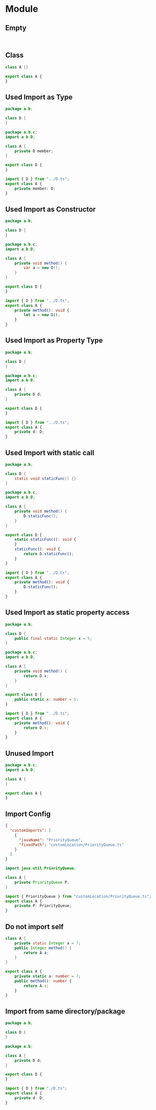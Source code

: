 # Module

## Empty
```java
```
```typescript
```

## Class
```java
class A {}
```
```typescript
export class A {
}
```

## Used Import as Type
```java
package a.b;

class D {
}
```
```java
package a.b.c;
import a.b.D;

class A {
    private D member;
}
```
```typescript
export class D {
}
```
```typescript
import { D } from "../D.ts";
export class A {
    private member: D;
}
```

## Used Import as Constructor
```java
package a.b;

class D {
}
```
```java
package a.b.c;
import a.b.D;

class A {
    private void method() {
        var a = new D();
    }
}
```
```typescript
export class D {
}
```
```typescript
import { D } from "../D.ts";
export class A {
    private method(): void {
        let a = new D();
    }
}
```

## Used Import as Property Type
```java
package a.b;

class D {
}
```
```java
package a.b.c;
import a.b.D;

class A {
    private D d;
}
```
```typescript
export class D {
}
```
```typescript
import { D } from "../D.ts";
export class A {
    private d: D;
}
```

## Used Import with static call
```java
package a.b;

class D {
    static void staticFunc() {}
}
```
```java
package a.b.c;
import a.b.D;

class A {
    private void method() {
        D.staticFunc();
    }
}
```
```typescript
export class D {
    static staticFunc(): void {
    }
    staticFunc(): void {
        return D.staticFunc();
    }
}
```
```typescript
import { D } from "../D.ts";
export class A {
    private method(): void {
        D.staticFunc();
    }
}
```

## Used Import as static property access
```java
package a.b;

class D {
    public final static Integer x = 5;
}
```
```java
package a.b.c;
import a.b.D;

class A {
    private void method() {
        return D.x;
    }
}
```
```typescript
export class D {
    public static x: number = 5;
}
```
```typescript
import { D } from "../D.ts";
export class A {
    private method(): void {
        return D.x;
    }
}
```

## Unused Import
```java
package a.b.c;
import a.b.D;

class A {
}
```
```typescript
export class A {
}
```

## Import Config
```json
{
  "customImports": [
    {
      "javaName": "PriorityQueue",
      "fixedPath": "customLocation/PriorityQueue.ts"
    }
  ]
}
```
```java
import java.util.PriorityQueue;

class A {
    private PriorityQueue P;
}
```
```typescript
import { PriorityQueue } from "customLocation/PriorityQueue.ts";
export class A {
    private P: PriorityQueue;
}
```

## Do not import self
```java
class A {
    private static Integer a = 7;
    public Integer method() {
        return A.a;
    }
}
```
```typescript
export class A {
    private static a: number = 7;
    public method(): number {
        return A.a;
    }
}
```

## Import from same directory/package
```java
package a.b;

class D {
}
```
```java
package a.b;

class A {
    private D d;
}
```
```typescript
export class D {
}
```
```typescript
import { D } from "./D.ts";
export class A {
    private d: D;
}
```

